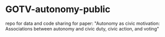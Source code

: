 # GOTV-autonomy-public
repo for data and code sharing for paper: "Autonomy as civic motivation: Associations between autonomy and civic duty, civic action, and voting"
